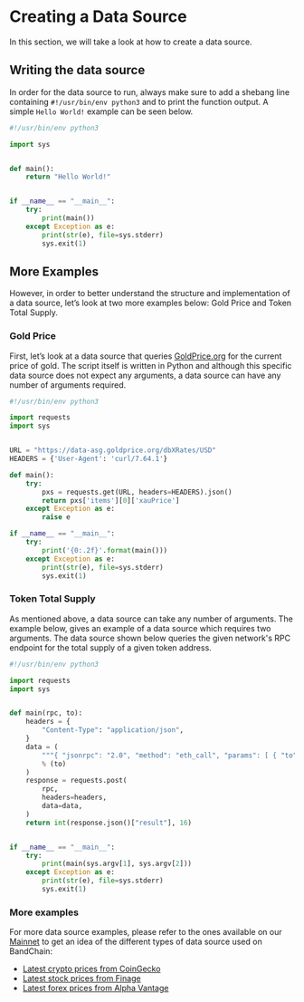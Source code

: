 <!--
order: 2
-->

# Creating a Data Source

In this section, we will take a look at how to create a data source.

## Writing the data source

In order for the data source to run, always make sure to add a shebang line containing `#!/usr/bin/env python3`
and to print the function output. A simple `Hello World!` example can be seen below.

```python
#!/usr/bin/env python3

import sys


def main():
    return "Hello World!"


if __name__ == "__main__":
    try:
        print(main())
    except Exception as e:
        print(str(e), file=sys.stderr)
        sys.exit(1)

```

## More Examples

However, in order to better understand the structure and implementation of a data source, let’s look at two more
examples below: Gold Price and Token Total Supply.

### Gold Price

First, let’s look at a data source that queries [GoldPrice.org](https://goldprice.org) for the current price of gold.
The script itself is written in Python and although this specific data source does not expect any arguments, a data
source can have any number of arguments required.

```python
#!/usr/bin/env python3

import requests
import sys


URL = "https://data-asg.goldprice.org/dbXRates/USD"
HEADERS = {'User-Agent': 'curl/7.64.1'}

def main():
    try:
        pxs = requests.get(URL, headers=HEADERS).json()
        return pxs['items'][0]['xauPrice']
    except Exception as e:
        raise e

if __name__ == "__main__":
    try:
        print('{0:.2f}'.format(main()))
    except Exception as e:
        print(str(e), file=sys.stderr)
        sys.exit(1)
```

### Token Total Supply

As mentioned above, a data source can take any number of arguments. The example below, gives an example of a data source
which requires two arguments. The data source shown below queries the given network's RPC endpoint for the total supply
of a given token address.

```python
#!/usr/bin/env python3

import requests
import sys


def main(rpc, to):
    headers = {
        "Content-Type": "application/json",
    }
    data = (
        """{ "jsonrpc": "2.0", "method": "eth_call", "params": [ { "to": "%s", "data": "0x18160ddd" }, "latest" ], "id": 1 }"""
        % (to)
    )
    response = requests.post(
        rpc,
        headers=headers,
        data=data,
    )
    return int(response.json()["result"], 16)


if __name__ == "__main__":
    try:
        print(main(sys.argv[1], sys.argv[2]))
    except Exception as e:
        print(str(e), file=sys.stderr)
        sys.exit(1)
```

### More examples

For more data source examples, please refer to the ones available on our [Mainnet](https://cosmoscan.io/data-sources)
to get an idea of the different types of data source used on BandChain:

- [Latest crypto prices from CoinGecko](https://cosmoscan.io/data-source/74#code)
- [Latest stock prices from Finage](https://cosmoscan.io/data-source/23#code)
- [Latest forex prices from Alpha Vantage](https://cosmoscan.io/data-source/9#code)
